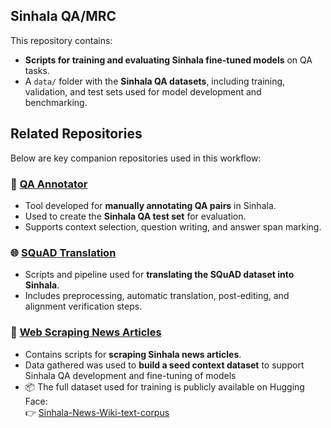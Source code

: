 ## Sinhala QA/MRC

This repository contains:

- **Scripts for training and evaluating Sinhala fine-tuned models** on QA tasks.
- A `data/` folder with the **Sinhala QA datasets**, including training, validation, and test sets used for model development and benchmarking.

## Related Repositories

Below are key companion repositories used in this workflow:

### 🧠 [QA Annotator](https://github.com/j-ranasinghe/qa_annotator)

- Tool developed for **manually annotating QA pairs** in Sinhala.
- Used to create the **Sinhala QA test set** for evaluation.
- Supports context selection, question writing, and answer span marking.

### 🌐 [SQuAD Translation](https://github.com/j-ranasinghe/SQuAD-Translation)

- Scripts and pipeline used for **translating the SQuAD dataset into Sinhala**.
- Includes preprocessing, automatic translation, post-editing, and alignment verification steps.

### 📰 [Web Scraping News Articles](https://github.com/j-ranasinghe/Web-Scraping-News-Articles)

- Contains scripts for **scraping Sinhala news articles**.
- Data gathered was used to **build a seed context dataset** to support Sinhala QA development and fine-tuning of models
- 📦 The full dataset used for training is publicly available on Hugging Face:  
  👉 [Sinhala-News-Wiki-text-corpus](https://huggingface.co/datasets/janani-rane/Sinhala-News-Wiki-text-corpus)



